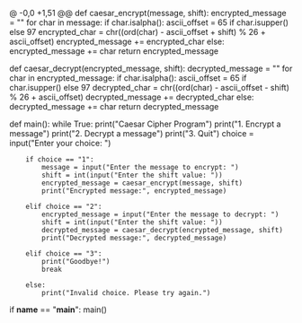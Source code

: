 
 @ -0,0 +1,51 @@
def caesar_encrypt(message, shift):
    encrypted_message = ""
    for char in message:
        if char.isalpha():
            ascii_offset = 65 if char.isupper() else 97
            encrypted_char = chr((ord(char) - ascii_offset + shift) % 26 + ascii_offset)
            encrypted_message += encrypted_char
        else:
            encrypted_message += char
    return encrypted_message

def caesar_decrypt(encrypted_message, shift):
    decrypted_message = ""
    for char in encrypted_message:
        if char.isalpha():
            ascii_offset = 65 if char.isupper() else 97
            decrypted_char = chr((ord(char) - ascii_offset - shift) % 26 + ascii_offset)
            decrypted_message += decrypted_char
        else:
            decrypted_message += char
    return decrypted_message

def main():
    while True:
        print("Caesar Cipher Program")
        print("1. Encrypt a message")
        print("2. Decrypt a message")
        print("3. Quit")
        choice = input("Enter your choice: ")

        if choice == "1":
            message = input("Enter the message to encrypt: ")
            shift = int(input("Enter the shift value: "))
            encrypted_message = caesar_encrypt(message, shift)
            print("Encrypted message:", encrypted_message)

        elif choice == "2":
            encrypted_message = input("Enter the message to decrypt: ")
            shift = int(input("Enter the shift value: "))
            decrypted_message = caesar_decrypt(encrypted_message, shift)
            print("Decrypted message:", decrypted_message)

        elif choice == "3":
            print("Goodbye!")
            break

        else:
            print("Invalid choice. Please try again.")

if __name__ == "__main__":
    main()
